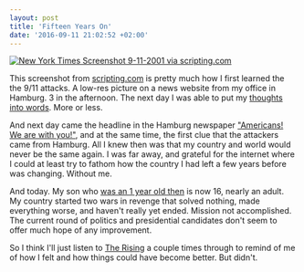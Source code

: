 ```yaml
---
layout: post
title: 'Fifteen Years On'
date: '2016-09-11 21:02:52 +02:00'
---
```


[![New York Times Screenshot 9-11-2001 via scripting.com ](/assets/nyt-110916.gif)](http://scripting.com/images/nyTimesHomeBombing7AM2.gif)

This screenshot from [scripting.com](http://scripting.com/images/nyTimesHomeBombing7AM2.gif) is pretty much how I first learned the the 9/11 attacks. A low-res picture on a news website from my office in Hamburg. 3 in the afternoon. The next day I was able to put my [thoughts into words](https://www.papascott.de/archives/2001/09/12/the-day-the-earth-stood-still/). More or less.

And next day came the headline in the Hamburg newspaper ["Americans! We are with you!"](https://www.papascott.de/archives/2001/09/13/were-in-this-together/), and at the same time, the first clue that the attackers came from Hamburg. All I knew then was that my country and world would never be the same again. I was far away, and grateful for the internet where I could at least try to fathom how the country I had left a few years before was changing. Without me.

And today. My son who [was an 1 year old then](https://www.papascott.de/archives/2001/09/16/sunday-at-home/) is now 16, nearly an adult. My country started two wars in revenge that solved nothing, made everything worse, and haven't really yet ended. Mission not accomplished. The current round of politics and presidential candidates don't seem to offer much hope of any improvement.

So I think I'll just listen to [The Rising](http://brucespringsteen.net/albums/the-rising) a couple times through to remind of me of how I felt and how things could have become better. But didn't.
